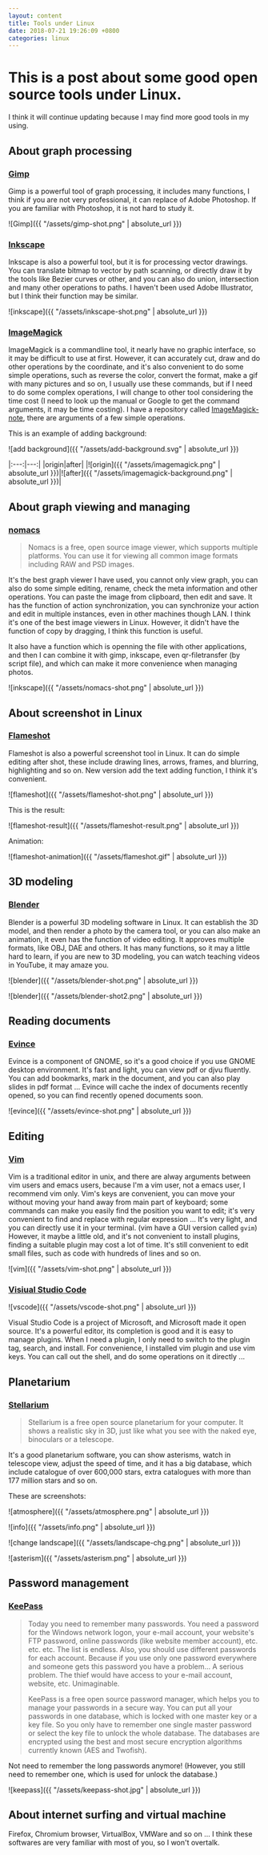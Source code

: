 ```yaml
---
layout: content
title: Tools under Linux
date: 2018-07-21 19:26:09 +0800
categories: linux
---
```


# This is a post about some good open source tools under Linux.

I think it will continue updating because I may find more good tools in my using.

## About graph processing
### [Gimp](https://www.gimp.org/)

Gimp is a powerful tool of graph processing, it includes many functions, I think if you are not very professional, it can replace of Adobe Photoshop. If you are familiar with Photoshop, it is not hard to study it.

![Gimp]({{ "/assets/gimp-shot.png" | absolute_url }})

### [Inkscape](https://inkscape.org/)

Inkscape is also a powerful tool, but it is for processing vector drawings. You can translate bitmap to vector by path scanning, or directly draw it by the tools like Bezier curves or other, and you can also do union, intersection and many other operations to paths. I haven't been used Adobe Illustrator, but I think their function may be similar.

![inkscape]({{ "/assets/inkscape-shot.png" | absolute_url }})

### [ImageMagick](https://www.ImageMagick.org/script/index.php)

ImageMagick is a commandline tool, it nearly have no graphic interface, so it may be difficult to use at first. However, it can accurately cut, draw and do other operations by the coordinate, and it's also convenient to do some simple operations, such as reverse the color, convert the format, make a gif with many pictures and so on, I usually use these commands, but if I need to do some complex operations, I will change to other tool considering the time cost (I need to look up the manual or Google to get the command arguments, it may be time costing). I have a repository called [ImageMagick-note](https://github.com/sirius1242/ImageMagick-note), there are arguments of a few simple operations.

This is an example of adding background:

![add background]({{ "/assets/add-background.svg" | absolute_url }})

|:---:|---:|
|origin|after|
|![origin]({{ "/assets/imagemagick.png" | absolute_url }})|![after]({{ "/assets/imagemagick-background.png" | absolute_url }})|

## About graph viewing and managing
### [nomacs](https://nomacs.org/)

> Nomacs is a free, open source image viewer, which supports multiple platforms. You can use it for viewing all common image formats including RAW and PSD images.

It's the best graph viewer I have used, you cannot only view graph, you can also do some simple editing, rename, check the meta information and other operations. You can paste the image from clipboard, then edit and save. It has the function of action synchronization, you can synchronize your action and edit in multiple instances, even in other machines though LAN. I think it's one of the best image viewers in Linux. However, it didn't have the function of copy by dragging, I think this function is useful.

It also have a function which is openning the file with other applications, and then I can combine it with gimp, inkscape, even qr-filetransfer (by script file), and which can make it more convenience when managing photos.

![inkscape]({{ "/assets/nomacs-shot.png" | absolute_url }})

## About screenshot in Linux

### [Flameshot](https://github.com/lupoDharkael/flameshot)

Flameshot is also a powerful screenshot tool in Linux. It can do simple editing after shot, these include drawing lines, arrows, frames, and blurring, highlighting and so on. New version add the text adding function, I think it's convenient.

![flameshot]({{ "/assets/flameshot-shot.png" | absolute_url }})

This is the result:

![flameshot-result]({{ "/assets/flameshot-result.png" | absolute_url }})

Animation:

![flameshot-animation]({{ "/assets/flameshot.gif" | absolute_url }})

## 3D modeling

### [Blender](https://www.blender.org/)

Blender is a powerful 3D modeling software in Linux. It can establish the 3D model, and then render a photo by the camera tool, or you can also make an animation, it even has the function of video editing. It approves multiple formats, like OBJ, DAE and others. It has many functions, so it may a little hard to learn, if you are new to 3D modeling, you can watch teaching videos in YouTube, it may amaze you.

![blender]({{ "/assets/blender-shot.png" | absolute_url }})

![blender]({{ "/assets/blender-shot2.png" | absolute_url }})

## Reading documents

### [Evince](https://wiki.gnome.org/Apps/Evince)

Evince is a component of GNOME, so it's a good choice if you use GNOME desktop environment. It's fast and light, you can view pdf or djvu fluently. You can add bookmarks, mark in the document, and you can also play slides in pdf format ... Evince will cache the index of documents recently opened, so you can find recently opened documents soon.

![evince]({{ "/assets/evince-shot.png" | absolute_url }})

## Editing

### [Vim](https://www.vim.org/)

Vim is a traditional editor in unix, and there are alway arguments between vim users and emacs users, because I'm a vim user, not a emacs user, I recommend vim only. Vim's keys are convenient, you can move your without moving your hand away from main part of keyboard; some commands can make you easily find the position you want to edit; it's very convenient to find and replace with regular expression ... It's very light, and you can directly use it in your terminal. (vim have a GUI version called `gvim`) However, it maybe a little old, and it's not convenient to install plugins, finding a suitable plugin may cost a lot of time. It's still convenient to edit small files, such as code with hundreds of lines and so on.

![vim]({{ "/assets/vim-shot.png" | absolute_url }})

### [Visiual Studio Code](https://code.visualstudio.com)

![vscode]({{ "/assets/vscode-shot.png" | absolute_url }})

Visual Studio Code is a project of Microsoft, and Microsoft made it open source. It's a powerful editor, its completion is good and it is easy to manage plugins. When I need a plugin, I only need to switch to the plugin tag, search, and install. For convenience, I installed vim plugin and use vim keys. You can call out the shell, and do some operations on it directly ...

## Planetarium

### [Stellarium](http://stellarium.org/)
> Stellarium is a free open source planetarium for your computer. It shows a realistic sky in 3D, just like what you see with the naked eye, binoculars or a telescope.

It's a good planetarium software, you can show asterisms, watch in telescope view, adjust the speed of time, and it has a big database, which include catalogue of over 600,000 stars, extra catalogues with more than 177 million stars and so on.

These are screenshots:

![atmosphere]({{ "/assets/atmosphere.png" | absolute_url }})

![info]({{ "/assets/info.png" | absolute_url }})

![change landscape]({{ "/assets/landscape-chg.png" | absolute_url }})

![asterism]({{ "/assets/asterism.png" | absolute_url }})

## Password management

### [KeePass](https://keepass.info/)

> Today you need to remember many passwords. You need a password for the Windows network logon, your e-mail account, your website's FTP password, online passwords (like website member account), etc. etc. etc. The list is endless. Also, you should use different passwords for each account. Because if you use only one password everywhere and someone gets this password you have a problem... A serious problem. The thief would have access to your e-mail account, website, etc. Unimaginable.
> 
> KeePass is a free open source password manager, which helps you to manage your passwords in a secure way. You can put all your passwords in one database, which is locked with one master key or a key file. So you only have to remember one single master password or select the key file to unlock the whole database. The databases are encrypted using the best and most secure encryption algorithms currently known (AES and Twofish).

Not need to remember the long passwords anymore! (However, you still need to remember one, which is used for unlock the database.)

![keepass]({{ "/assets/keepass-shot.jpg" | absolute_url }})

## About internet surfing and virtual machine

Firefox, Chromium browser, VirtualBox, VMWare and so on ... I think these softwares are very familiar with most of you, so I won't overtalk.
